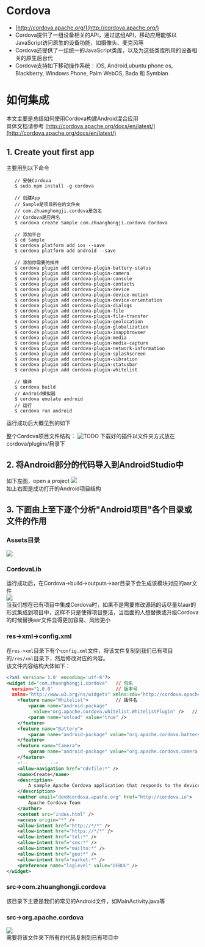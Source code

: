 # Cordova
* [http://cordova.apache.org/](http://cordova.apache.org/)
* Cordova提供了一组设备相关的API，通过这组API，移动应用能够以JavaScript访问原生的设备功能，如摄像头、麦克风等
* Cordova还提供了一组统一的JavaScript类库，以及为这些类库所用的设备相关的原生后台代
* Cordova支持如下移动操作系统：iOS, Android,ubuntu phone os, Blackberry, Windows Phone, Palm WebOS, Bada 和 Symbian

# 如何集成
本文主要是总结如何使用Cordova构建Android混合应用<br/>
具体文档请参考 [http://cordova.apache.org/docs/en/latest/](http://cordova.apache.org/docs/en/latest/)

## 1. Create yout first app
主要用到以下命令
```
   // 安裝Cordova
   $ sudo npm install -g cordova

   // 创建App
   // Sample是项目所在的文件夹
   // com.zhuanghongji.cordova是包名
   // Cordova是应用名
   $ cordova create Sample com.zhuanghongji.cordova Cordova

   // 添加平台
   $ cd Sample
   $ cordova platform add ios --save
   $ cordova platform add android --save

   // 添加你需要的插件
   $ cordova plugin add cordova-plugin-battery-status
   $ cordova plugin add cordova-plugin-camera
   $ cordova plugin add cordova-plugin-console
   $ cordova plugin add cordova-plugin-contacts
   $ cordova plugin add cordova-plugin-device
   $ cordova plugin add cordova-plugin-device-motion
   $ cordova plugin add cordova-plugin-device-orientation
   $ cordova plugin add cordova-plugin-dialogs
   $ cordova plugin add cordova-plugin-file
   $ cordova plugin add cordova-plugin-file-transfer
   $ cordova plugin add cordova-plugin-geolocation
   $ cordova plugin add cordova-plugin-globalization
   $ cordova plugin add cordova-plugin-inappbrowser
   $ cordova plugin add cordova-plugin-media
   $ cordova plugin add cordova-plugin-media-capture
   $ cordova plugin add cordova-plugin-network-information
   $ cordova plugin add cordova-plugin-splashscreen
   $ cordova plugin add cordova-plugin-vibration
   $ cordova plugin add cordova-plugin-statusbar
   $ cordova plugin add cordova-plugin-whitelist

   // 编译
   $ cordova build
   // Android模拟器
   $ cordova emulate android
   // 运行
   $ cordova run android
```
运行成功后大概见到的如下


整个Cordova项目文件结构：
![TODO]()
下载好的插件以文件夹方式放在cordova/plugins/目录下

## 2. 将Android部分的代码导入到AndroidStudio中
如下左图，open a project
![](https://github.com/zhuanghongji/Cordova/blob/master/image/3.jpg?raw=true)<br/>
如上右图是成功打开的Android项目结构

## 3. 下面由上至下逐个分析"Android项目"各个目录或文件的作用
### Assets目录<br/>
![](https://github.com/zhuanghongji/Cordova/blob/master/image/7.png?raw=true)

### CordovaLib
运行成功后，在Cordova->build->outputs->aar目录下会生成该模块对应的aar文件<br/>
![](https://github.com/zhuanghongji/Cordova/blob/master/image/4.png?raw=true)<br/>
当我们想在已有项目中集成Cordova时，如果不是需要修改源码的话尽量以aar的形式集成到项目中，这样不只是使得项目整洁，当后面的人想替换或升级Cordova的时候替换aar文件显得更加容易、风险更小

### res->xml->config.xml
在`res->xml`目录下有个`config.xml`文件，将该文件复制到我们已有项目的`/res/xml`目录下，然后修改对应的内容。<br/>
该文件内容结构大体如下：
```xml
<?xml version='1.0' encoding='utf-8'?>
<widget id="com.zhuanghongji.cordova"   // 包名
  version="1.0.0"                       // 版本号
  xmlns="http://www.w3.org/ns/widgets" xmlns:cdv="http://cordova.apache.org/ns/1.0">
    <feature name="Whitelist">          // 插件名
        <param name="android-package"
          value="org.apache.cordova.whitelist.WhitelistPlugin" />   // 插件路径
        <param name="onload" value="true" />
    </feature>
    <feature name="Battery">
        <param name="android-package" value="org.apache.cordova.batterystatus.BatteryListener" />
    </feature>
    <feature name="Camera">
        <param name="android-package" value="org.apache.cordova.camera.CameraLauncher" />
    </feature>
    <!-- ...... -->
    <allow-navigation href="cdvfile:*" />
    <name>Create</name>
    <description>
        A sample Apache Cordova application that responds to the deviceready event.
    </description>
    <author email="dev@cordova.apache.org" href="http://cordova.io">
        Apache Cordova Team
    </author>
    <content src="index.html" />
    <access origin="*" />
    <allow-intent href="http://*/*" />
    <allow-intent href="https://*/*" />
    <allow-intent href="tel:*" />
    <allow-intent href="sms:*" />
    <allow-intent href="mailto:*" />
    <allow-intent href="geo:*" />
    <allow-intent href="market:*" />
    <preference name="loglevel" value="DEBUG" />
</widget>
```

### src->com.zhuanghongji.cordova
该目录下主要是我们的常见的Android文件，如MainActivity.java等

### src->org.apache.cordova
![](https://github.com/zhuanghongji/Cordova/blob/master/image/8.png?raw=true)<br/>
需要将该文件夹下所有的代码复制到已有项目中
